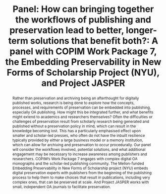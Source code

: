 ---
abstract: Rather than preservation and archiving being an afterthought for digitally
  published works, research is being done to explore how the concepts, processes,
  and requirements of preservation can be embedded into publishing, especially OA
  publishing. How might this be integrated further, and what benefits might extend
  to academics and researchers themselves? Often the difficulties or challenges of
  preservation result from scholarly research being generated and published without
  a preservation policy in mind, which can result in the knowledge becoming lost.
  This has a particularly emphasised effect upon smaller and scholar-led presses,
  who often do not have the inbuilt resilience typically provided by either a large
  business model or a memory institution, which can allow for archiving and preservation
  to occur procedurally. Our panel will consider the workflows involved, potential
  solutions, and what additional engagement may be necessary to increase awareness
  among publishers and researchers. COPIM’s Work Package 7 engages with complex digital
  OA monographs and the scholar-led publishing community. The Mellon-funded Embedding
  Preservability in New Forms of Scholarship project (NYU) embeds digital preservation
  experts with publishers from the beginning of the publishing process to help them
  to make choices that result in publications, including very complex ones, that can
  be preserved at scale. And Project JASPER works with small, independent OA journals
  to facilitate preservation.
creators:
- Barnes, Miranda
date: null
document_url: https://az659834.vo.msecnd.net/eventsairwesteuprod/production-inconference-public/c526c37b9e1e4a71a378c94612356914
grand_parent: iPRES
institutions:
- Loughborough University
keywords:
- open access
- digital preservation
- archiving
landing_page_url: null
language: eng
layout: publication
license: CC-BY 4.0 International
notes_url: null
parent: iPRES 2022
publication_type: panel
size: null
slides_url: null
source_name: iPRES
stream_url: null
title: 'Panel: How can bringing together the workflows of publishing and preservation
  lead to better, longer-term solutions that benefit both?: A panel with COPIM Work
  Package 7, the Embedding Preservability in New Forms of Scholarship Project (NYU),
  and Project JASPER'
year: 2022
---